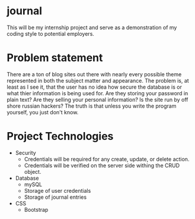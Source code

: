 # journal
This will be my internship project and serve as a demonstration of my coding style to potential employers.

# Problem statement
There are a ton of blog sites out there with nearly every possible theme represented in both the subject matter and appearance.  The problem is, at least as I see it, that the user has no idea how secure the database is or what thier information is being used for.  Are they storing your password in plain text?  Are they selling your personal information?  Is the site run by off shore russian hackers?  The truth is that unless you write the program yourself, you just don't know.


# Project Technologies

* Security
  * Credentials will be required for any create, update, or delete action.
  * Credentials will be verified on the server side withing the CRUD object.
* Database
  * mySQL
  * Storage of user credentials
  * Storage of journal entries
* CSS
  * Bootstrap

